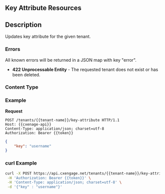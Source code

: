 ## Key Attribute Resources



## Description

Updates key attribute for the given tenant.



### Errors

All known errors will be returned in a JSON map with key "error".

- **422 Unprocessable Entity** - The requested tenant does not exist or has been deleted.

### Content Type


### Example

**Request**

```http
POST /tenants/{{tenant-name}}/key-attribute HTTP/1.1
Host: {{cxenage-api}}
Content-Type: application/json; charset=utf-8
Authorization: Bearer {{token}}
```

```json
{
    "key": "username"
}
```
 
### curl Example

```bash
curl -X POST https://api.cxengage.net/tenants/{{tenant-name}}/key-attribute \
 -H 'Authorization: Bearer {{token}}' \
 -H 'Content-Type: application/json; charset=utf-8' \
 -d '{"key" : "username"}' 
```

